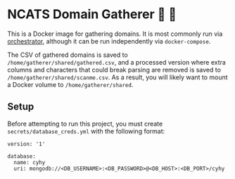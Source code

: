 # NCATS Domain Gatherer :notebook: :file_folder: #

This is a Docker image for gathering domains.  It is most commonly run
via [orchestrator](https://github.com/dhs-ncats/orchestrator),
although it can be run independently via `docker-compose`.

The CSV of gathered domains is saved to
`/home/gatherer/shared/gathered.csv`, and a processed version where
extra columns and characters that could break parsing are removed is
saved to `/home/gatherer/shared/scanme.csv`.  As a result, you will
likely want to mount a Docker volume to `/home/gatherer/shared`.

## Setup ##
Before attempting to run this project, you must create
`secrets/database_creds.yml` with the following format:

```
version: '1'

database:
  name: cyhy
  uri: mongodb://<DB_USERNAME>:<DB_PASSWORD>@<DB_HOST>:<DB_PORT>/cyhy
```
